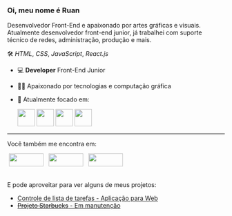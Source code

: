 ### Oi, meu nome é Ruan
Desenvolvedor Front-End e apaixonado por artes gráficas e visuais.<br>
Atualmente desenvolvedor front-end junior, já trabalhei com suporte<br> técnico de redes, 
administração, produção e mais.

🛠️ *HTML*, *CSS*, *JavaScript*, *React.js*

- 💻 **Developer** Front-End Junior
- 👨‍💻 Apaixonado por tecnologias e computação gráfica
- 🎯 Atualmente focado em:

  <div>
    <img width='40px auto' src="https://cdn.jsdelivr.net/gh/devicons/devicon@latest/icons/html5/html5-original.svg" />      
    <img width='40px auto' src="https://cdn.jsdelivr.net/gh/devicons/devicon@latest/icons/css3/css3-original.svg" />
    <img width='40px auto' src="https://cdn.jsdelivr.net/gh/devicons/devicon@latest/icons/javascript/javascript-original.svg" />
    <img width='40px auto' src="https://cdn.jsdelivr.net/gh/devicons/devicon@latest/icons/react/react-original.svg" />
  </div>
______________________________________________________________________________________
Você também me encontra em:

<div class='redes'>
&nbsp;<a href="https://www.instagram.com/ruanw93"><img class='imgig' width='80px' height='30px' src="https://img.shields.io/badge/Instagram-%23E4405F.svg?style=for-the-badge&logo=Instagram&logoColor=white"></a>&nbsp;
&nbsp;<a href="https://www.facebook.com/ruan.wesley"><img class='imgfc' width='80px' height='30px' src="https://img.shields.io/badge/Facebook-%231877F2.svg?style=for-the-badge&logo=Facebook&logoColor=white"></a>&nbsp;
&nbsp;<a href="https://www.linkedin.com/in/ruanwesley93/"><img class="imglk" width='80px' height='30px' src="https://img.shields.io/badge/linkedin-%230077B5.svg?style=for-the-badge&logo=linkedin&logoColor=white"></a>&nbsp;
</div><br>

<spa class='texto01'>E pode aproveitar para ver alguns de meus projetos:</span>

<ul>
<li><a class='link01' href='https://controlelistatarefas.netlify.app/'>Controle de lista de tarefas - Aplicação para Web</a></li>
<li><a class='link02' href='#'><del>Projeto Starbucks</del> - Em manutenção</a></li>
</ul>
